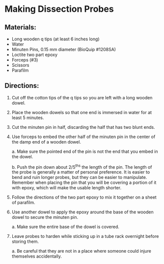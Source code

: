 # Making Dissection Probes

## Materials:

- Long wooden q tips (at least 6 inches long)
- Water
- Minuten Pins, 0.15 mm diameter (BioQuip #1208SA)
- Loctite two part epoxy
- Forceps (#3)
- Scissors
- Parafilm

## Directions:

1. Cut off the cotton tips of the q tips so you are left with a long wooden dowel.

2. Place the wooden dowels so that one end is immersed in water for at least 5 minutes.

3. Cut the minuten pin in half, discarding the half that has two blunt ends.

4. Use forceps to embed the other half of the minuten pin in the center of the damp end of a wooden dowel.

    a. Make sure the pointed end of the pin is not the end that you embed in the dowel.

    b. Push the pin down about 2/5<sup>ths</sup> the length of the pin. The length of the probe is generally a matter of personal preference. It is easier to bend and ruin longer probes, but they can be easier to manipulate. Remember when placing the pin that you will be covering a portion of it with epoxy, which will make the usable length shorter.

5. Follow the directions of the two part epoxy to mix it together on a sheet of parafilm.

6. Use another dowel to apply the epoxy around the base of the wooden dowel to secure the minuten pin.

    a. Make sure the entire base of the dowel is covered.

7. Leave probes to harden while sticking up in a tube rack overnight before storing them.

    a. Be careful that they are not in a place where someone could injure themselves accidentally.
